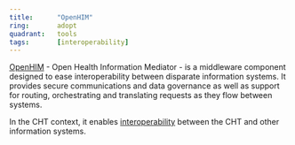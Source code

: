 ```yaml
---
title:      "OpenHIM"
ring:       adopt
quadrant:   tools
tags:       [interoperability]
---
```


[OpenHIM](https://openhim.org/) - Open Health Information Mediator - is a middleware component designed to ease interoperability between disparate information systems. It provides secure communications and data governance as well as support for routing, orchestrating and translating requests as they flow between systems.

In the CHT context, it enables [interoperability](https://docs.communityhealthtoolkit.org/building/interoperability/) between the CHT and other information systems.